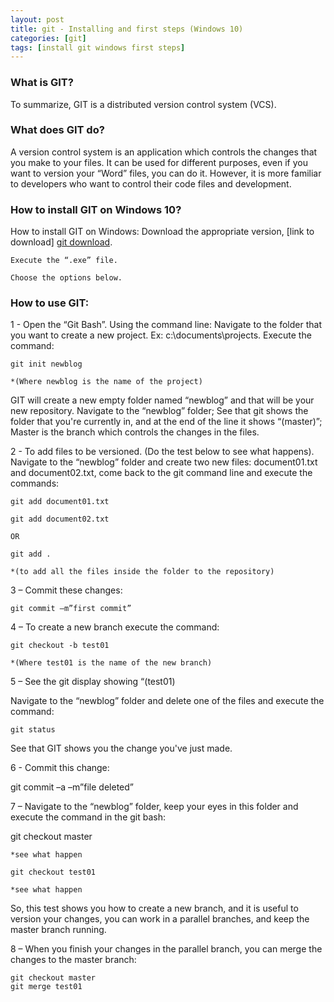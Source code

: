 ```yaml
---
layout: post
title: git - Installing and first steps (Windows 10)
categories: [git]
tags: [install git windows first steps]
---
```


### What is GIT?

To summarize, GIT is a distributed version control system (VCS).

### What does GIT do?

A version control system is an application which controls the changes that you make to your files. It can be used for different purposes, even if you want to version your “Word” files, you can do it. However, it is more familiar to developers who want to control their code files and development.

### How to install GIT on Windows 10?

How to install GIT on Windows: Download the appropriate version, [link to download] [git download].

    Execute the “.exe” file.

    Choose the options below.


### How to use GIT:

1 - Open the “Git Bash”. Using the command line: Navigate to the folder that you want to create a new project. Ex: c:\documents\projects. Execute the command:

    git init newblog
  
    *(Where newblog is the name of the project)

GIT will create a new empty folder named “newblog” and that will be your new repository.
Navigate to the “newblog” folder; See that git shows the folder that you're currently in, and at the end of the line it shows “(master)”;  Master is the branch which controls the changes in the files.

2 -  To add files to be versioned. (Do the test below to see what happens). Navigate to the “newblog” folder and create two new files: document01.txt and document02.txt, come back to the git command line and execute the commands:

    git add document01.txt

    git add document02.txt

    OR

    git add .

    *(to add all the files inside the folder to the repository)

3 – Commit these changes:

    git commit –m”first commit”

4 – To create a new branch execute the command:

    git checkout -b test01

    *(Where test01 is the name of the new branch)

5 – See the git display showing “(test01)

Navigate to the “newblog” folder and delete one of the files and execute the command:

    git status

See that GIT shows you the change you've just made.

6 -  Commit this change:

  git commit –a –m”file deleted”

7 – Navigate to the “newblog” folder, keep your eyes in this folder and execute the command in the git bash:

  git checkout master

    *see what happen

    git checkout test01

    *see what happen

So, this test shows you how to create a new branch, and it is useful to version your changes, you can work in a parallel branches, and keep the master branch running.

8 – When you finish your changes in the parallel branch, you can merge the changes to the master branch:

    git checkout master
    git merge test01

[git download]: https://git-scm.com/downloads